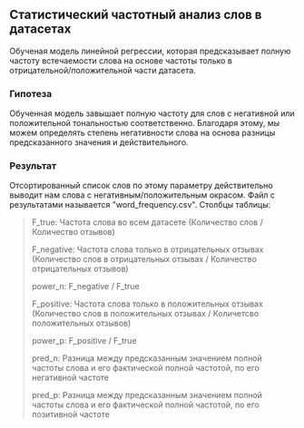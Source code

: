 ## Статистический частотный анализ слов в датасетах

Обученая модель линейной регрессии, которая предсказывает полную частоту встечаемости слова на основе частоты только в отрицательной/положительной части датасета.

### Гипотеза

Обученная модель завышает полную частоту для слов с негативной или положительной тональностью соответственно. Благодаря этому, мы можем определять степень негативности слова на основа разницы предсказанного значения и действительного.

### Результат

Отсортированный список слов по этому параметру действительно выводит нам слова с негативным/положительным окрасом.
Файл с результатами называется "word_frequency.csv".
Столбцы таблицы:
> F_true: Частота слова во всем датасете (Количество слов / Количество отзывов)
> 
> F_negative: Частота слова только в отрицательных отзывах (Количество слов в отрицательных отзывах / Количество отрицательных отзывов)
> 
> power_n: F_negative / F_true
> 
> F_positive: Частота слова только в положительных отзывах (Количество слов в положительных отзывах / Количетсво положительных отзывов)
> 
> power_p: F_positive / F_true 
> 
> pred_n: Разница между предсказанным значением полной частоты слова и его фактической полной частотой, по его негативной частоте
> 
> pred_p: Разница между предсказанным значением полной частоты слова и его фактической полной частотой, по его позитивной частоте
